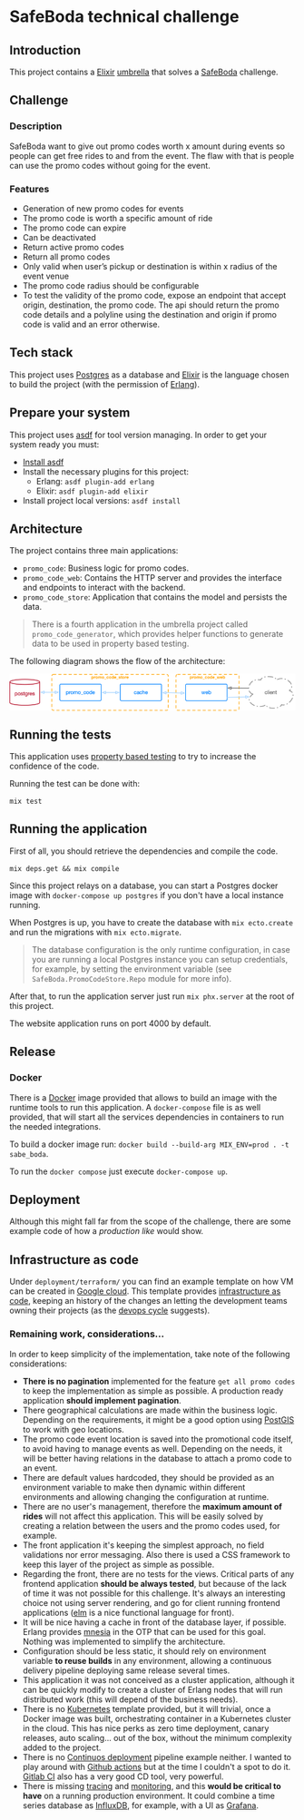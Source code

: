 # SafeBoda technical challenge

## Introduction

This project contains a [Elixir](https://elixir-lang.org/)
[umbrella](https://elixir-lang.org/getting-started/mix-otp/dependencies-and-umbrella-projects.html)
that solves a [SafeBoda](https://safeboda.com/ug/) challenge.

## Challenge

### Description

SafeBoda want to give out promo codes worth x amount during events so people can
get free rides to and from the event. The flaw with that is people can use the
promo codes without going for the event.

### Features

* Generation of new promo codes for events
* The promo code is worth a specific amount of ride
* The promo code can expire
* Can be deactivated
* Return active promo codes
* Return all promo codes
* Only valid when user’s pickup or destination is within x radius of the event venue
* The promo code radius should be configurable
* To test the validity of the promo code, expose an endpoint that accept origin, destination,
    the promo code. The api should return the promo code details and a polyline using the
    destination and origin if promo code is valid and an error otherwise.

## Tech stack

This project uses [Postgres](https://www.postgresql.org/) as a database and
[Elixir](https://elixir-lang.org/) is the language chosen to build the project
(with the permission of [Erlang](http://www.erlang.org/)).

## Prepare your system

This project uses [asdf](https://github.com/asdf-vm/asdf) for tool version
managing. In order to get your system ready you must:

* [Install asdf](https://github.com/asdf-vm/asdf#setup)
* Install the necessary plugins for this project:
  * Erlang: `asdf plugin-add erlang`
  * Elixir: `asdf plugin-add elixir`
* Install project local versions: `asdf install`

## Architecture

The project contains three main applications:

* `promo_code`: Business logic for promo codes.
* `promo_code_web`: Contains the HTTP server and provides the interface and
    endpoints to interact with the backend.
* `promo_code_store`: Application that contains the model and persists the data.


> There is a fourth application in the umbrella project called
> `promo_code_generator`, which provides helper functions to generate data to be
> used in property based testing.

The following diagram shows the flow of the architecture:

<img src="./static/architecture.png" style="display: block; margin: auto" />


## Running the tests

This application uses [property based testing](https://propertesting.com/) to
try to increase the confidence of the code.

Running the test can be done with:

```
mix test
```

## Running the application

First of all, you should retrieve the dependencies and compile the code.

```
mix deps.get && mix compile
```

Since this project relays on a database, you can start a Postgres docker
image with `docker-compose up postgres` if you don't have a local instance
running.

When Postgres is up, you have to create the database with `mix ecto.create` and
run the migrations with `mix ecto.migrate`.

> The database configuration is the only runtime configuration, in case you are
> running a local Postgres instance you can setup credentials, for example, by
> setting the environment variable (see `SafeBoda.PromoCodeStore.Repo` module for
> more info).

After that, to run the application server just run `mix phx.server` at the root of this
project.

The website application runs on port 4000 by default.

## Release

### Docker

There is a [Docker](https://docs.docker.com/) image provided that allows to
build an image with the runtime tools to run this application. A
`docker-compose` file is as well provided, that will start all the services
dependencies in containers to run the needed integrations.

To build a docker image run: `docker build --build-arg MIX_ENV=prod . -t
sabe_boda`.

To run the `docker compose` just execute `docker-compose up`.

## Deployment

Although this might fall far from the scope of the challenge, there are some
example code of how a _production like_ would show.

## Infrastructure as code

Under `deployment/terraform/` you can find an example template on how VM can be
created in [Google cloud](https://cloud.google.com/). This template provides
[infrastructure as code](https://en.wikipedia.org/wiki/Infrastructure_as_code),
keeping an history of the changes an letting the development teams owning their
projects (as the [devops
cycle](https://about.gitlab.com/stages-devops-lifecycle/) suggests).

### Remaining work, considerations...

In order to keep simplicity of the implementation, take note of the following
considerations:

* **There is no pagination** implemented for the feature `get all promo codes`
    to keep the implementation as simple as possible. A production ready
    application **should implement pagination**.
* There geographical calculations are made within the business logic. Depending
    on the requirements, it might be a good option using
    [PostGIS](https://postgis.net/) to work with geo locations.
* The promo code event location is saved into the promotional code itself, to
    avoid having to manage events as well. Depending on the needs, it will be
    better having relations in the database to attach a promo code to an event.
* There are default values hardcoded, they should be provided as an environment
    variable to make then dynamic within different environments and allowing
    changing the configuration at runtime.
* There are no user's management, therefore the **maximum amount of rides** will
    not affect this application. This will be easily solved by creating a
    relation between the users and the promo codes used, for example.
* The front application it's keeping the simplest approach, no field validations
    nor error messaging. Also there is used a CSS framework to keep this layer
    of the project as simple as possible.
* Regarding the front, there are no tests for the views. Critical parts of any
    frontend application **should be always tested**, but because of the lack of
    time it was not possible for this challenge. It's always an interesting
    choice not using server rendering, and go for client running frontend
    applications ([elm](https://elm-lang.org/blog/compilers-as-assistants) is a
    nice functional language for front).
* It will be nice having a cache in front of the database layer, if possible.
    Erlang provides [mnesia](http://erlang.org/doc/man/mnesia.html) in the OTP
    that can be used for this goal. Nothing was implemented to simplify the
    architecture.
* Configuration should be less static, it should rely on environment variable **to
    reuse builds** in any environment, allowing a continuous delivery pipeline
    deploying same release several times.
* This application it was not conceived as a cluster application, although it
    can be quickly modify to create a cluster of Erlang nodes that will run
    distributed work (this will depend of the business needs).
* There is no [Kubernetes](https://kubernetes.io/) template provided, but it
    will trivial, once a Docker image was built, orchestrating container in a
    Kubernetes cluster in the cloud. This has nice perks as zero time
    deployment, canary releases, auto scaling... out of the box, without the
    minimum complexity added to the project.
* There is no [Continuos
    deployment](https://medium.com/orbitdigital/the-continuous-deployment-process-417ad429f325) pipeline example neither. I wanted to play
    around with [Github actions](https://github.com/features/actions) but
    at the time I couldn't a spot to do it. [Gitlab
    CI](https://about.gitlab.com/product/continuous-integration/) also has a
    very good CD tool, very powerful.
* There is missing [tracing](https://en.wikipedia.org/wiki/Tracing_(software)) and [monitoring](https://en.wikipedia.org/wiki/Application_performance_management), and this **would be critical to have** on a running production environment. It could combine a time series database as [InfluxDB](https://www.influxdata.com/products/influxdb-overview/), for example, with a UI as [Grafana](https://grafana.com/).
